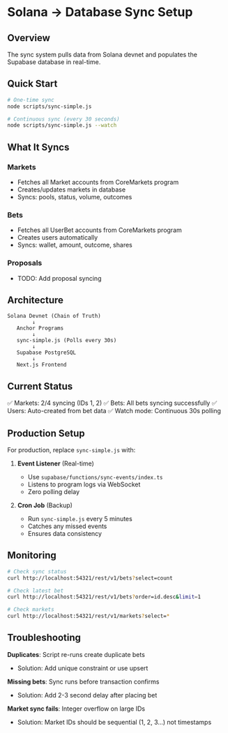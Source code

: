 # Solana → Database Sync Setup

## Overview

The sync system pulls data from Solana devnet and populates the Supabase database in real-time.

## Quick Start

```bash
# One-time sync
node scripts/sync-simple.js

# Continuous sync (every 30 seconds)
node scripts/sync-simple.js --watch
```

## What It Syncs

### Markets
- Fetches all Market accounts from CoreMarkets program
- Creates/updates markets in database
- Syncs: pools, status, volume, outcomes

### Bets
- Fetches all UserBet accounts from CoreMarkets program
- Creates users automatically
- Syncs: wallet, amount, outcome, shares

### Proposals
- TODO: Add proposal syncing

## Architecture

```
Solana Devnet (Chain of Truth)
        ↓
   Anchor Programs
        ↓
   sync-simple.js (Polls every 30s)
        ↓
   Supabase PostgreSQL
        ↓
   Next.js Frontend
```

## Current Status

✅ Markets: 2/4 syncing (IDs 1, 2)
✅ Bets: All bets syncing successfully
✅ Users: Auto-created from bet data
✅ Watch mode: Continuous 30s polling

## Production Setup

For production, replace `sync-simple.js` with:

1. **Event Listener** (Real-time)
   - Use `supabase/functions/sync-events/index.ts`
   - Listens to program logs via WebSocket
   - Zero polling delay

2. **Cron Job** (Backup)
   - Run `sync-simple.js` every 5 minutes
   - Catches any missed events
   - Ensures data consistency

## Monitoring

```bash
# Check sync status
curl http://localhost:54321/rest/v1/bets?select=count

# Check latest bet
curl http://localhost:54321/rest/v1/bets?order=id.desc&limit=1

# Check markets
curl http://localhost:54321/rest/v1/markets?select=*
```

## Troubleshooting

**Duplicates**: Script re-runs create duplicate bets
- Solution: Add unique constraint or use upsert

**Missing bets**: Sync runs before transaction confirms
- Solution: Add 2-3 second delay after placing bet

**Market sync fails**: Integer overflow on large IDs
- Solution: Market IDs should be sequential (1, 2, 3...) not timestamps
